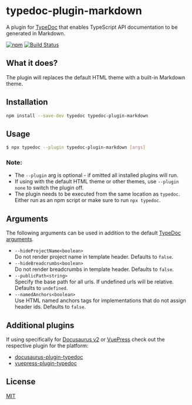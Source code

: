 # typedoc-plugin-markdown

A plugin for [TypeDoc](https://github.com/TypeStrong/typedoc) that enables TypeScript API documentation to be generated in Markdown.

[![npm](https://img.shields.io/npm/v/typedoc-plugin-markdown.svg)](https://www.npmjs.com/package/typedoc-plugin-markdown)
[![Build Status](https://travis-ci.org/tgreyuk/typedoc-plugin-markdown.svg?branch=master)](https://travis-ci.org/tgreyuk/typedoc-plugin-markdown)

## What it does?

The plugin will replaces the default HTML theme with a built-in Markdown theme.

## Installation

```bash
npm install --save-dev typedoc typedoc-plugin-markdown
```

## Usage

```bash
$ npx typedoc --plugin typedoc-plugin-markdown [args]
```

### Note:

- The `--plugin` arg is optional - if omitted all installed plugins will run.
- If using with the default HTML theme or other themes, use `--plugin none` to switch the plugin off.
- The plugin needs to be executed from the same location as `typedoc`. Either run as an npm script or make sure to run `npx typedoc`.

## Arguments

The following arguments can be used in addition to the default [TypeDoc arguments](https://github.com/TypeStrong/typedoc#arguments).

- `--hideProjectName<boolean>`<br>
  Do not render project name in template header. Defaults to `false`.
- `--hideBreadcrumbs<boolean>`<br>
  Do not render breadcrumbs in template header. Defaults to `false`.
- `--publicPath<string>`<br>
  Specify the base path for all urls. If undefined urls will be relative. Defaults to `undefined`.
- `--namedAnchors<boolean>`<br>
  Use HTML named anchors tags for implementations that do not assign header ids. Defaults to `false`.

## Additional plugins

If using specifically for [Docusaurus v2](https://v2.docusaurus.io/) or [VuePress](https://vuepress.vuejs.org/) check out the respective plugin for the platform:

- [docusaurus-plugin-typedoc](https://github.com/tgreyuk/typedoc-plugin-markdown/tree/master/packages/docusaurus-plugin-typedoc/README.md)
- [vuepress-plugin-typedoc](https://github.com/tgreyuk/typedoc-plugin-markdown/tree/master/packages/vuepress-plugin-typedoc/README.md)

## License

[MIT](https://github.com/tgreyuk/typedoc-plugin-markdown/blob/master/LICENSE)

